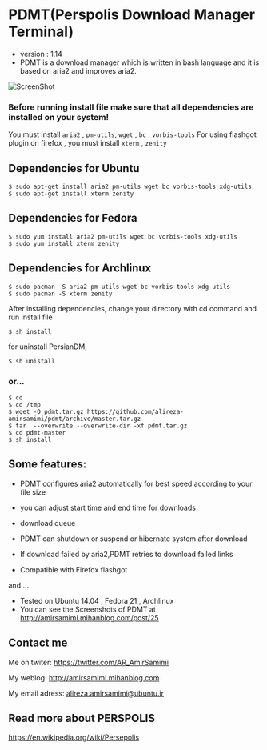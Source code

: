PDMT(Perspolis Download Manager Terminal)
=============
+ version : 1.14
+ PDMT is a download manager which is written in bash language and it is based on aria2 and improves aria2.

![ScreenShot](http://s3.picofile.com/file/8194336884/screenshot.jpg)

### Before running install file make sure that all dependencies are installed on your system!
You must install `aria2` , `pm-utils`, `wget` , `bc` , `vorbis-tools`
For using flashgot plugin on firefox , you must install `xterm` , `zenity`

## Dependencies for Ubuntu

    $ sudo apt-get install aria2 pm-utils wget bc vorbis-tools xdg-utils
    $ sudo apt-get install xterm zenity
    
## Dependencies for Fedora

    $ sudo yum install aria2 pm-utils wget bc vorbis-tools xdg-utils
    $ sudo yum install xterm zenity

## Dependencies for Archlinux

    $ sudo pacman -S aria2 pm-utils wget bc vorbis-tools xdg-utils
    $ sudo pacman -S xterm zenity
    
After installing dependencies, change your directory with cd command and run install file

    $ sh install

for uninstall PersianDM,

    $ sh unistall

### or...

    $ cd
    $ cd /tmp
    $ wget -O pdmt.tar.gz https://github.com/alireza-amirsamimi/pdmt/archive/master.tar.gz
    $ tar  --overwrite --overwrite-dir -xf pdmt.tar.gz
    $ cd pdmt-master
    $ sh install

## Some features:

+ PDMT configures aria2 automatically for best speed according to your file size

+ you can adjust start time and end time for downloads

+ download queue

+ PDMT can shutdown or suspend or hibernate system  after download 

+ If download failed by aria2,PDMT retries to download failed links

+ Compatible with Firefox flashgot

and ...

+ Tested on Ubuntu 14.04 , Fedora 21 , Archlinux 
+ You can see the Screenshots of PDMT at http://amirsamimi.mihanblog.com/post/25

## Contact me
Me on twiter:
https://twitter.com/AR_AmirSamimi

My weblog:
http://amirsamimi.mihanblog.com

My email adress:
alireza.amirsamimi@ubuntu.ir

## Read more about PERSPOLIS
https://en.wikipedia.org/wiki/Persepolis
